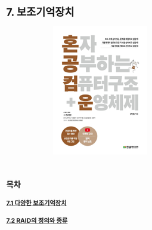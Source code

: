 # 7. 보조기억장치

<p align="center">
  <img src="../images/혼공컴운.jpg" style="width: 50%; margin: 0 auto;" />
</p>

<br>

## 목차

### [7.1 다양한 보조기억장치](./7.1%20%EB%8B%A4%EC%96%91%ED%95%9C%20%EB%B3%B4%EC%A1%B0%EA%B8%B0%EC%96%B5%EC%9E%A5%EC%B9%98.md)

### [7.2 RAID의 정의와 종류](./7.2%20RAID%EC%9D%98%20%EC%A0%95%EC%9D%98%EC%99%80%20%EC%A2%85%EB%A5%98.md)
